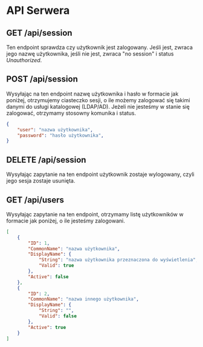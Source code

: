 # API Serwera

## GET /api/session

Ten endpoint sprawdza czy użytkownik jest zalogowany. Jeśli jest, zwraca jego
nazwę użytkownika, jeśli nie jest, zwraca "no session" i status *Unauthorized*.

## POST /api/session

Wysyłając na ten endpoint nazwę użytkownika i hasło w formacie jak poniżej,
otrzymujemy ciasteczko sesji, o ile możemy zalogować się takimi danymi do usługi
katalogowej (LDAP/AD). Jeżeli nie jesteśmy w stanie się zalogować, otrzymamy
stosowny komunika i status.

```json
{
    "user": "nazwa użytkownika",
    "password": "hasło użytkownika",
}
```

## DELETE /api/session

Wysyłając zapytanie na ten endpoint użytkownik zostaje wylogowany, czyli jego
sesja zostaje usunięta.

## GET /api/users

Wysyłając zapytanie na ten endpoint, otrzymamy listę użytkowników w formacie
jak poniżej, o ile jesteśmy zalogowani.

```json
[
    {
        "ID": 1,
        "CommonName": "nazwa użytkownika",
        "DisplayName": {
            "String": "nazwa użytkownika przeznaczona do wyświetlenia",
            "Valid": true
        },
        "Active": false
    },
    {
        "ID": 2,
        "CommonName": "nazwa innego użytkownika",
        "DisplayName": {
            "String": "",
            "Valid": false 
        },
        "Active": true
    }
]
```

